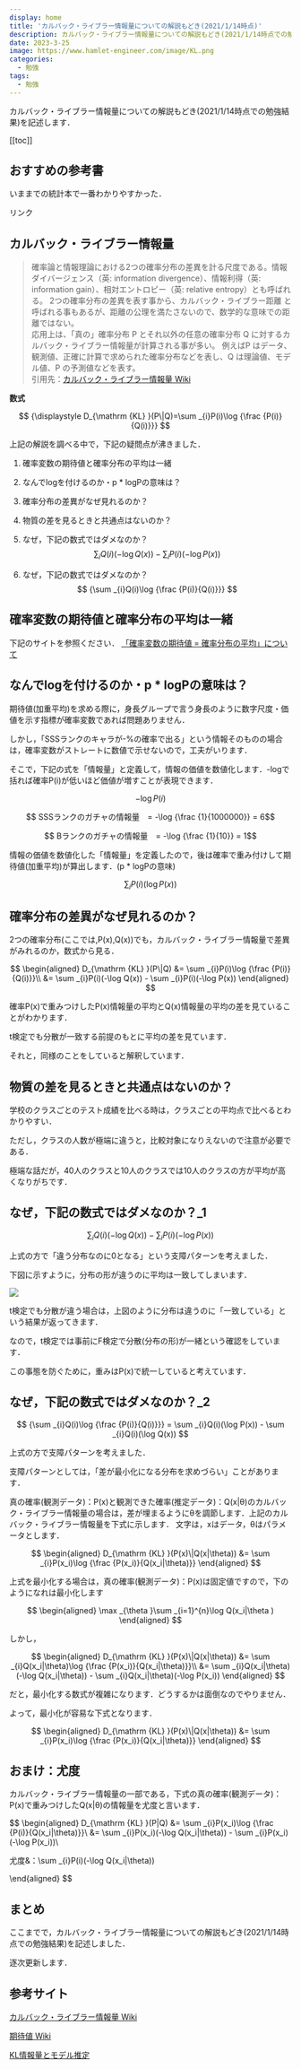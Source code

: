 ```yaml
---
display: home
title: 'カルバック・ライブラー情報量についての解説もどき(2021/1/14時点)'
description: カルバック・ライブラー情報量についての解説もどき(2021/1/14時点での勉強結果)を記述します．
date: 2023-3-25
image: https://www.hamlet-engineer.com/image/KL.png
categories: 
  - 勉強
tags:
  - 勉強
---
```


<!-- https://www.hamlet-engineer.com -->
カルバック・ライブラー情報量についての解説もどき(2021/1/14時点での勉強結果)を記述します．

<!-- more -->


[[toc]]

## おすすめの参考書
いままでの統計本で一番わかりやすかった．

<!-- START MoshimoAffiliateEasyLink -->
<script type="text/javascript">
(function(b,c,f,g,a,d,e){b.MoshimoAffiliateObject=a;
b[a]=b[a]||function(){arguments.currentScript=c.currentScript
||c.scripts[c.scripts.length-2];(b[a].q=b[a].q||[]).push(arguments)};
c.getElementById(a)||(d=c.createElement(f),d.src=g,
d.id=a,e=c.getElementsByTagName("body")[0],e.appendChild(d))})
(window,document,"script","//dn.msmstatic.com/site/cardlink/bundle.js?20210203","msmaflink");
msmaflink({"n":"データ分析に必須の知識・考え方　統計学入門　仮説検定から統計モデリングまで重要トピックを完全網羅","b":"","t":"","d":"https:\/\/m.media-amazon.com","c_p":"","p":["\/images\/I\/51DhtjHTnIL._SL500_.jpg"],"u":{"u":"https:\/\/www.amazon.co.jp\/dp\/B09M81WRHT","t":"amazon","r_v":""},"v":"2.1","b_l":[{"id":1,"u_tx":"Amazonで見る","u_bc":"#f79256","u_url":"https:\/\/www.amazon.co.jp\/dp\/B09M81WRHT","a_id":2622833,"p_id":170,"pl_id":27060,"pc_id":185,"s_n":"amazon","u_so":1},{"id":2,"u_tx":"楽天市場で見る","u_bc":"#f76956","u_url":"https:\/\/search.rakuten.co.jp\/search\/mall\/%E3%83%87%E3%83%BC%E3%82%BF%E5%88%86%E6%9E%90%E3%81%AB%E5%BF%85%E9%A0%88%E3%81%AE%E7%9F%A5%E8%AD%98%E3%83%BB%E8%80%83%E3%81%88%E6%96%B9%E3%80%80%E7%B5%B1%E8%A8%88%E5%AD%A6%E5%85%A5%E9%96%80%E3%80%80%E4%BB%AE%E8%AA%AC%E6%A4%9C%E5%AE%9A%E3%81%8B%E3%82%89%E7%B5%B1%E8%A8%88%E3%83%A2%E3%83%87%E3%83%AA%E3%83%B3%E3%82%B0%E3%81%BE%E3%81%A7%E9%87%8D%E8%A6%81%E3%83%88%E3%83%94%E3%83%83%E3%82%AF%E3%82%92%E5%AE%8C%E5%85%A8%E7%B6%B2%E7%BE%85\/","a_id":2603993,"p_id":54,"pl_id":27059,"pc_id":54,"s_n":"rakuten","u_so":2}],"eid":"o8uVu","s":"s"});
</script>
<div id="msmaflink-o8uVu">リンク</div>
<!-- MoshimoAffiliateEasyLink END -->


## カルバック・ライブラー情報量
>確率論と情報理論における2つの確率分布の差異を計る尺度である。情報ダイバージェンス（英: information divergence）、情報利得（英: information gain）、相対エントロピー（英: relative entropy）とも呼ばれる。 2つの確率分布の差異を表す事から、カルバック・ライブラー距離 と呼ばれる事もあるが、距離の公理を満たさないので、数学的な意味での距離ではない。<br>応用上は、「真の」確率分布 P とそれ以外の任意の確率分布 Q に対するカルバック・ライブラー情報量が計算される事が多い。 例えばP はデータ、観測値、正確に計算で求められた確率分布などを表し、Q は理論値、モデル値、P の予測値などを表す。<br>引用先：[カルバック・ライブラー情報量 Wiki](https://ja.wikipedia.org/wiki/%E3%82%AB%E3%83%AB%E3%83%90%E3%83%83%E3%82%AF%E3%83%BB%E3%83%A9%E3%82%A4%E3%83%96%E3%83%A9%E3%83%BC%E6%83%85%E5%A0%B1%E9%87%8F)

**数式**

$$ {\displaystyle D_{\mathrm {KL} }(P\|Q)=\sum _{i}P(i)\log {\frac {P(i)}{Q(i)}}} $$

上記の解説を調べる中で，下記の疑問点が沸きました．
1. 確率変数の期待値と確率分布の平均は一緒
2. なんでlogを付けるのか・p * logPの意味は？
3. 確率分布の差異がなぜ見れるのか？
4. 物質の差を見るときと共通点はないのか？
5. なぜ，下記の数式ではダメなのか？
$$ \sum _{i}Q(i)(-\log Q(x)) - \sum _{i}P(i)(-\log P(x)) $$

6. なぜ，下記の数式ではダメなのか？
$$ {\sum _{i}Q(i)\log {\frac {P(i)}{Q(i)}}} $$

## 確率変数の期待値と確率分布の平均は一緒
下記のサイトを参照ください．
[「確率変数の期待値 = 確率分布の平均」について]()

## なんでlogを付けるのか・p * logPの意味は？
期待値(加重平均)を求める際に，身長グループで言う身長のように数字尺度・価値を示す指標が確率変数であれば問題ありません．

しかし，「SSSランクのキャラが-%の確率で出る」という情報そのものの場合は，確率変数がストレートに数値で示せないので，工夫がいります．

そこで，下記の式を「情報量」と定義して，情報の価値を数値化します．-logで括れば確率P(i)が低いほど価値が増すことが表現できます．

$$ -\log {P(i)} $$

$$ SSSランクのガチャの情報量　= -\log {\frac {1}{1000000}} = 6$$

$$ Bランクのガチャの情報量　= -\log {\frac {1}{10}} = 1$$

情報の価値を数値化した「情報量」を定義したので，後は確率で重み付けして期待値(加重平均)が算出します．(p * logPの意味)

$$ \sum _{i}P(i)(\log P(x)) $$

## 確率分布の差異がなぜ見れるのか？
2つの確率分布(ここでは,P(x),Q(x))でも，カルバック・ライブラー情報量で差異がみれるのか，数式から見る．

$$ 
\begin{aligned} 
D_{\mathrm {KL} }(P\|Q) &= \sum _{i}P(i)\log {\frac {P(i)}{Q(i)}}\\
                        &= \sum _{i}P(i)(-\log Q(x)) - \sum _{i}P(i)(-\log P(x))
\end{aligned} 
$$

確率P(x)で重みつけしたP(x)情報量の平均とQ(x)情報量の平均の差を見ていることがわかります．

t検定でも分散が一致する前提のもとに平均の差を見ています．

それと，同様のことをしていると解釈しています．

## 物質の差を見るときと共通点はないのか？
学校のクラスごとのテスト成績を比べる時は，クラスごとの平均点で比べるとわかりやすい．

ただし，クラスの人数が極端に違うと，比較対象になりえないので注意が必要である．

極端な話だが，40人のクラスと10人のクラスでは10人のクラスの方が平均が高くなりがちです．


## なぜ，下記の数式ではダメなのか？_1
$$ \sum _{i}Q(i)(-\log Q(x)) - \sum _{i}P(i)(-\log P(x)) $$

上式の方で「違う分布なのに0となる」という支障パターンを考えました．

下図に示すように，分布の形が違うのに平均は一致してしまいます．

![](/image/gauss_diff.png)

t検定でも分散が違う場合は，上図のように分布は違うのに「一致している」という結果が返ってきます．

なので，t検定では事前にF検定で分散(分布の形)が一緒という確認をしています．

この事態を防ぐために，重みはP(x)で統一していると考えています．


## なぜ，下記の数式ではダメなのか？_2
$$ {\sum _{i}Q(i)\log {\frac {P(i)}{Q(i)}}} = \sum _{i}Q(i)(\log P(x)) - \sum _{i}Q(i)(\log Q(x)) $$

上式の方で支障パターンを考えました．

支障パターンとしては，「差が最小化になる分布を求めづらい」ことがあります．

真の確率(観測データ)：P(x)と観測できた確率(推定データ)：Q(x|θ)のカルバック・ライブラー情報量の場合は，差が埋まるようにθを調節します．上記のカルバック・ライブラー情報量を下式に示します．
文字は，xはデータ，θはパラメータとします．

$$ 
\begin{aligned} 
D_{\mathrm {KL} }(P(x)\|Q(x|\theta)) &= \sum _{i}P(x_i)\log {\frac {P(x_i)}{Q(x_i|\theta)}}
\end{aligned} 
$$

上式を最小化する場合は，真の確率(観測データ)：P(x)は固定値ですので，下のようになれは最小化します

$$ 
\begin{aligned} 
 \max _{\theta }\sum _{i=1}^{n}\log Q(x_i|\theta )
\end{aligned} 
$$

しかし，

$$ 
\begin{aligned} 
D_{\mathrm {KL} }(P(x)\|Q(x|\theta)) &= \sum _{i}Q(x_i|\theta)\log {\frac {P(x_i)}{Q(x_i|\theta)}}\\
                                     &= \sum _{i}Q(x_i|\theta)(-\log Q(x_i|\theta)) - \sum _{i}Q(x_i|\theta)(-\log P(x_i))
\end{aligned}
$$

だと，最小化する数式が複雑になります．どうするかは面倒なのでやりません．

よって，最小化が容易な下式となります．

$$ 
\begin{aligned} 
D_{\mathrm {KL} }(P(x)\|Q(x|\theta)) &= \sum _{i}P(x_i)\log {\frac {P(x_i)}{Q(x_i|\theta)}}
\end{aligned} 
$$

## おまけ：尤度
カルバック・ライブラー情報量の一部である，下式の真の確率(観測データ)：P(x)で重みつけしたQ(x|θ)の情報量を尤度と言います．

$$ 
\begin{aligned} 
D_{\mathrm {KL} }(P\|Q) &= \sum _{i}P(x_i)\log {\frac {P(i)}{Q(x_i|\theta)}}\\
                        &= \sum _{i}P(x_i)(-\log Q(x_i|\theta)) - \sum _{i}P(x_i)(-\log P(x_i))\\

尤度&：\sum _{i}P(i)(-\log Q(x_i|\theta))

\end{aligned} 
$$

## まとめ
ここまでで，カルバック・ライブラー情報量についての解説もどき(2021/1/14時点での勉強結果)を記述しました．

逐次更新します．

## 参考サイト
[カルバック・ライブラー情報量 Wiki](https://ja.wikipedia.org/wiki/%E3%82%AB%E3%83%AB%E3%83%90%E3%83%83%E3%82%AF%E3%83%BB%E3%83%A9%E3%82%A4%E3%83%96%E3%83%A9%E3%83%BC%E6%83%85%E5%A0%B1%E9%87%8F)

[期待値 Wiki](https://ja.wikipedia.org/wiki/%E6%9C%9F%E5%BE%85%E5%80%A4)

[KL情報量とモデル推定](http://www.aoni.waseda.jp/y.fujimoto/index_files/r_mle.html)
